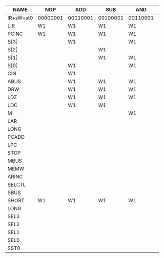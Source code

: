 NAME      | NOP      | ADD      | SUB      | AND      | INC      | LD       | ST       | JC       | JZ       | JMP      | *XOR     | *DEC     | *STP     | WREG1    | WREG2    | RREG     | WSTO1    | WSTO2    | RSTO1    | RSTO2    | PC
----------|----------|----------|----------|----------|----------|----------|----------|----------|----------|----------|----------|----------|----------|----------|----------|----------|----------|----------|----------|----------|---------
IR+sW+st0 | 00000001 | 00010001 | 00100001 | 00110001 | 01000001 | 01010001 | 01100001 | 01110001 | 10000001 | 10010001 | 10100001 | 10110001 | 11100001 | 00001000 | 00001001 | 00000110 | 00000100 | 00000101 | 00000010 | 00000011 | 00000000
LIR       | W1       | W1       | W1       | W1       | W1       | W2       | W2       | W1&~C+W2&C | W1&~Z+W2&Z | W2       | W1       | W1       |          |          |          |          |          |          |          |          |
PCINC     | W1       | W1       | W1       | W1       | W1       | W2       | W2       | W1&~C+W2&C | W1&~Z+W2&Z  | W2       | W1       | W1       |          |          |          |          |          |          |          |          |
S[3]      |          | W1       |          | W1       |          | W1       | W1+W2    |          |          | W1       |          | W1       |          |          |          |          |          |          |          |          |
S[2]      |          |          | W1       |          |          |          | W1       |          |          | W1       | W1       | W1       |          |          |          |          |          |          |          |          |
S[1]      |          |          | W1       | W1       |          | W1       | W1+W2    |          |          | W1       | W1       | W1       |          |          |          |          |          |          |          |          |
S[0]      |          | W1       |          | W1       |          |          | W1       |          |          | W1       |          | W1       |          |          |          |          |          |          |          |          |
CIN       |          | W1       |          |          |          |          |          |          |          |          |          | W1       |          |          |          |          |          |          |          |          |
ABUS      |          | W1       | W1       | W1       | W1       | W1       | W1+W2    |          |          | W1       | W1       | W1       |          |          |          |          |          |          |          |          |
DRW       |          | W1       | W1       | W1       | W1       | W2       |          |          |          |         | W1       | W1       |          | W1+W2    | W1 +W2   |          |          |          |          |          |
LDZ       |          | W1       | W1       | W1       | W1       |          |          |          |          |          | W1       | W1       |          |          |          |          |          |          |          |          |
LDC       |          | W1       | W1       |          | W1       |          |          |          |          |          |          | W1       |          |          |          |          |          |          |          |          |
M         |          |          |          | W1       |          | W1       | W1+W2    |          |          | W1       | W1       |          |          |          |          |          |          |          |          |          |
LAR       |          |          |          |          |          | W1       | W1       |          |          |          |          |          |          |          |          |          | W1       |          | W1       |          |
LONG      |          |          |          |          |          |          |          |          |          |          |          |          |          |          |          |          |          |          |          |          |
PCADD     |          |          |          |          |          |          |          | W1&&C    | W2&&Z    |          |          |          |          |          |          |          |          |          |          |          |
LPC       |          |          |          |          |          |          |          |          |          | W1       |          |          |          |          |          |          |          |          |          |          | W1
STOP      |          |          |          |          |          |          |          |          |          |          |          |          | W1       | W1+W2    | W1+W2    | W1 +W2   | W1       | W1       | W1       | W1       | W1
MBUS      |          |          |          |          |          | W2       |          |          |          |          |          |          |          |          |          |          |          |          |          | W1       |
MEMW      |          |          |          |          |          |          | W2       |          |          |          |          |          |          |          |          |          |          | W1       |          |          |
ARINC     |          |          |          |          |          |          |          |          |          |          |          |          |          |          |          |          |          | W1       |          | W1       |
SELCTL    |          |          |          |          |          |          |          |          |          |          |          |          |          | W1+W2    | W1+W2    | W1+W2    |          |          |          |          |
SBUS      |          |          |          |          |          |          |          |          |          |          |          |          |          |          |          |          | W1       | W1       | W1       |          | W1
SHORT     | W1       | W1       | W1       | W1       | W1       |          |          | W1&~C       | W1&~Z       |          | W1       | W1       | W1       |          |          |          | W1       | W1       | W1       | W1       | W1
LONG      |          |          |          |          |          |          |          |          |          |          |          |          |          |          |          |          |          |          |          |          |
SEL3      |          |          |          |          |          |          |          |          |          |          |          |          |          |          | W1+W2    | W2       |          |          |          |          |
SEL2      |          |          |          |          |          |          |          |          |          |          |          |          |          | W2       | W2       |          |          |          |          |          |
SEL1      |          |          |          |          |          |          |          |          |          |          |          |          |          | W1       | W2       | W2       |          |          |          |          |
SEL0      |          |          |          |          |          |          |          |          |          |          |          |          |          | W1       | W1       | W1 +W2   |          |          |          |          |
SST0      |          |          |          |          |          |          |          |          |          |          |          |          |          | W2       |          |          | W1       |          | W1       |          | W1
